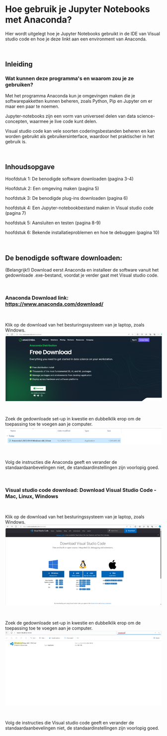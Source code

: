 # Hoe gebruik je Jupyter Notebooks met Anaconda?

Hier wordt uitgelegt hoe je Jupyter Notebooks gebruikt in de IDE van Visual studio code en hoe je deze linkt aan een environment van Anaconda.


&nbsp;


## Inleiding 

### Wat kunnen deze programma's en waarom zou je ze gebruiken?

Met het programma Anaconda kun je omgevingen maken die je softwarepakketten kunnen beheren, zoals Python, Pip en Jupyter om er maar een paar te noemen.

Jupyter-notebooks zijn een vorm van universeel delen van data science-concepten, waarmee je live code kunt delen.

Visual studio code kan vele soorten coderingsbestanden beheren en kan worden gebruikt als gebruikersinterface, waardoor het praktischer in het gebruik is.

&nbsp;

## Inhoudsopgave

Hoofdstuk 1: De benodigde software downloaden (pagina 3-4)

Hoofdstuk 2: Een omgeving maken (pagina 5)

hoofdstuk 3: De benodigde plug-ins downloaden (pagina 6)

hoofdstuk 4: Een Jupyter-notebookbestand maken in Visual studio code (pagina 7)

hoofdstuk 5: Aansluiten en testen (pagina 8-9)

hoofdstuk 6: Bekende installatieproblemen en hoe te debuggen (pagina 10)

&nbsp; 

## De benodigde software downloaden:
(Belangrijk!) Download eerst Anaconda en installeer de software vanuit het gedownloade .exe-bestand, voordat je verder gaat met Visual studio code.

&nbsp;

### Anaconda Download link: https://www.anaconda.com/download/

&nbsp;

Klik op de download van het besturingssysteem van je laptop, zoals Windows.
![alt text](image.png)

&nbsp;

Zoek de gedownloade set-up in kwestie en dubbelklik erop om de toepassing toe te voegen aan je computer.
![alt text](image-1.png)

&nbsp;

Volg de instructies die Anaconda geeft en verander de standaardaanbevelingen niet, de standaardinstellingen zijn voorlopig goed.

&nbsp;

### Visual studio code download: Download Visual Studio Code - Mac, Linux, Windows

&nbsp;

Klik op de download van het besturingssysteem van je laptop, zoals Windows.
![alt text](image-2.png)

&nbsp;

Zoek de gedownloade set-up in kwestie en dubbelklik erop om de toepassing toe te voegen aan je computer.
![alt text](image-3.png)

&nbsp;

Volg de instructies die Visual studio code geeft en verander de standaardaanbevelingen niet, de standaardinstellingen zijn voorlopig goed.